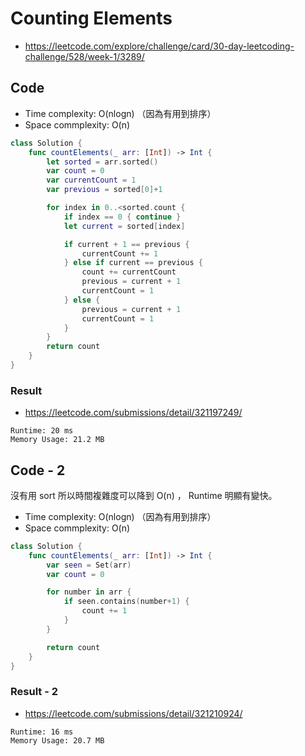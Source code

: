 # Counting Elements

- <https://leetcode.com/explore/challenge/card/30-day-leetcoding-challenge/528/week-1/3289/>

## Code

- Time complexity: O(nlogn) （因為有用到排序）
- Space commplexity: O(n)

``` swift
class Solution {
    func countElements(_ arr: [Int]) -> Int {
        let sorted = arr.sorted()
        var count = 0
        var currentCount = 1
        var previous = sorted[0]+1

        for index in 0..<sorted.count {
            if index == 0 { continue }
            let current = sorted[index]

            if current + 1 == previous {
                currentCount += 1
            } else if current == previous {
                count += currentCount
                previous = current + 1
                currentCount = 1
            } else {
                previous = current + 1
                currentCount = 1
            }
        }
        return count
    }
}
```

### Result

- <https://leetcode.com/submissions/detail/321197249/>

``` text
Runtime: 20 ms
Memory Usage: 21.2 MB
```

## Code - 2

沒有用 sort 所以時間複雜度可以降到 O(n) ， Runtime 明顯有變快。

- Time complexity: O(nlogn) （因為有用到排序）
- Space commplexity: O(n)

``` swift
class Solution {
    func countElements(_ arr: [Int]) -> Int {
        var seen = Set(arr)
        var count = 0

        for number in arr {
            if seen.contains(number+1) {
                count += 1
            }
        }

        return count
    }
}
```

### Result - 2

- <https://leetcode.com/submissions/detail/321210924/>

``` text
Runtime: 16 ms
Memory Usage: 20.7 MB
```

